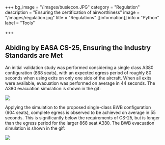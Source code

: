 +++
bg_image = "/images/busiecon.JPG"
category = "Regulation"
description = "Ensuring the certification of airworthiness"
image = "/images/regulation.jpg"
title = "Regulations"
[[information]]
info = "Python"
label = "Tools"

+++
## Abiding by EASA CS-25, Ensuring the Industry Standards are Met

An initial validation study was performed considering a single class A380 configuration (868 seats), with an expected egress period of roughly 80 seconds when using exits on only one side of the aircraft. When all exits were available, evacuation was performed on average in 44 seconds. The A380 evacuation simulation is shown in the gif:

![](/images/evac1-r.gif)

Applying the simulation to the proposed single-class BWB configuration (604 seats), complete egress is observed to be achieved on average in 55 seconds. This is significantly below the requirements of CS-25, but is longer than the egress period for the larger 868 seat A380. The BWB evacuation simulation is shown in the gif:

![](/images/evac-bwb2.gif)